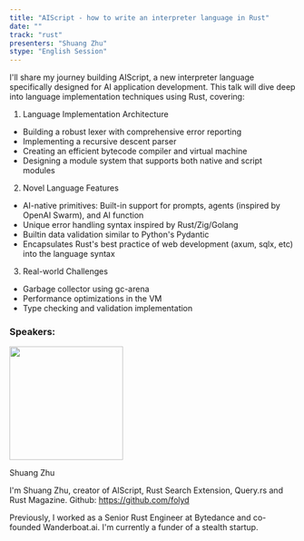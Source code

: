 ```yaml
---
title: "AIScript - how to write an interpreter language in Rust"
date: ""
track: "rust"
presenters: "Shuang Zhu"
stype: "English Session"
---
```


I'll share my journey building AIScript, a new interpreter language specifically designed for AI application development.
This talk will dive deep into language implementation techniques using Rust, covering:

1. Language Implementation Architecture
- Building a robust lexer with comprehensive error reporting
- Implementing a recursive descent parser
- Creating an efficient bytecode compiler and virtual machine
- Designing a module system that supports both native and script modules

2. Novel Language Features
- AI-native primitives: Built-in support for prompts, agents (inspired by OpenAI Swarm), and AI function
- Unique error handling syntax inspired by Rust/Zig/Golang
- Builtin data validation similar to Python's Pydantic
- Encapsulates Rust's best practice of web development (axum, sqlx, etc) into the language syntax

3. Real-world Challenges
- Garbage collector using gc-arena
- Performance optimizations in the VM
- Type checking and validation implementation

### Speakers:


<img src="https://sessionize.com/image/689d-400o400o1-BaJDYpy2Br3axNMZMjvp2y.jpg" width="200" /><br/>

Shuang Zhu

I'm Shuang Zhu, creator of AIScript, Rust Search Extension, Query.rs and Rust Magazine. Github: https://github.com/folyd

Previously, I worked as a Senior Rust Engineer at Bytedance and co-founded Wanderboat.ai. I'm currently a funder of a stealth startup.

